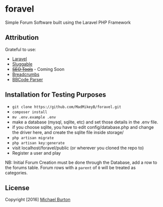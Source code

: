 # foravel

Simple Forum Software built using the Laravel PHP Framework

## Attribution

Grateful to use:


* [Laravel](https://github.com/laravel/laravel)
* [Sluggable](https://github.com/cviebrock/eloquent-sluggable)
* ~~[SEO Tools](https://github.com/artesaos/seotools/)~~ - Coming Soon
* [Breadcrumbs](https://github.com/davejamesmiller/laravel-breadcrumbs/)
* [BBCode Parser](https://github.com/golonka/bbcodeparser)

## Installation for Testing Purposes

* ```git clone https://github.com/MadMikeyB/foravel.git```
* ```composer install```
* ```mv .env.example .env```
* make a database (mysql, sqlite, etc) and set those details in the .env file.
* if you choose sqlite, you have to edit config/database.php and change the driver here, and create the sqlite file inside storage/
* ```php artisan migrate```
* ```php artisan key:generate```
* visit localhost/foravel/public (or wherever you cloned the repo to)
* Register a user and play

NB: Initial Forum Creation must be done through the Database, add a row to the forums table. Forum rows with a `parent` of `0` will be treated as categories.

## License

Copyright [2016] [Michael Burton](http://mikeylicio.us)